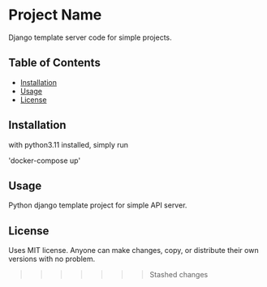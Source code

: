 # Project Name

Django template server code for simple projects.

## Table of Contents

- [Installation](#installation)
- [Usage](#usage)
- [License](#license)

## Installation

with python3.11 installed, simply run 

'docker-compose up'

## Usage

Python django template project for simple API server.

## License
Uses MIT license. Anyone can make changes, copy, or distribute their own versions with no problem.
>>>>>>> Stashed changes
